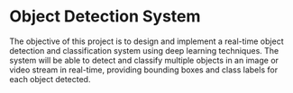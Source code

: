 # Object Detection System
The objective of this project is to design and implement a real-time object detection and classification system using deep learning techniques. The system will be able to detect and classify multiple objects in an image or video stream in real-time, providing bounding boxes and class labels for each object detected.  
